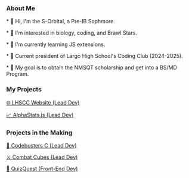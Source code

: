 <h3 class="aboutMe"> About Me </h3> 
<p class="aboutMe">* 👋 Hi, I'm the S-Orbital, a Pre-IB Sophmore.  </p>
<p class="aboutMe">* 👀 I'm interested in biology, coding, and Brawl Stars.  </p>
<p class="aboutMe">* 🌱 I'm currently learning JS extensions.  </p>
<p class="aboutMe">* 👑 Current president of Largo High School's Coding Club (2024-2025).  </p>
<p class="aboutMe">* 🎯 My goal is to obtain the NMSQT scholarship and get into a BS/MD Program. </p> 
<div class="center-container">
<h3 class="aboutMe">My Projects </h3>  
<div class="project-container">
<a class="projects" href="largo.hackclub.com"><p class="aboutMe">🌐 LHSCC Website (Lead Dev)  </p></a>
<a class="projects" href=""><p class="aboutMe">📈 AlphaStats.js (Lead Dev)  </p></a>
</div>
</div>
<div class="center-container">
<h3 class="aboutMe">Projects in the Making </h3>  
<div class="project-container">
<a class="projects" href=""><p class="aboutMe">📄 Codebusters C (Lead Dev)  </p></a>
<a class="projects" href=""><p class="aboutMe">⚔️ Combat Cubes (Lead Dev)  </p></a>
<a class="projects" href=""><p class="aboutMe">📝 QuizQuest (Front-End Dev) </p></a>
<a class="aboutMe" href="https://github-readme-stats.vercel.app/api?username=S-Orbital&theme=github-dark&show_icons=true&hide_border=true&count_private=true"</a>
</div>
</div>
